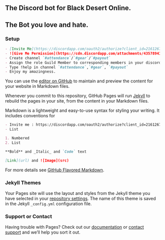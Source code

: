## The Discord bot for Black Desert Online.
## The Bot you love and hate.

### Setup

```markdown
- [Invite Me](https://discordapp.com/oauth2/authorize?client_id=216126789406162945&scope=bot&permissions=268446784) 
- ![Give Me Permission](https://cdn.discordapp.com/attachments/435789412974985217/437917296044933122/unknown.png)
- Create channel `#attendance`/`#gear`/`#payout`
- Assign the role Guild Member to corresponding members in your discord channel.
- Type !help in channel `#attendance`,`#gear`, `#payout`
- Enjoy my amazingness.
```

You can use the [editor on GitHub](https://github.com/resems/lookingatyoufunny/edit/master/README.md) to maintain and preview the content for your website in Markdown files.

Whenever you commit to this repository, GitHub Pages will run [Jekyll](https://jekyllrb.com/) to rebuild the pages in your site, from the content in your Markdown files.

Markdown is a lightweight and easy-to-use syntax for styling your writing. It includes conventions for

```markdown
- Invite me : https://discordapp.com/oauth2/authorize?client_id=216126789406162945&scope=bot&permissions=268446784
- List

1. Numbered
2. List

**Bold** and _Italic_ and `Code` text

[Link](url) and ![Image](src)
```

For more details see [GitHub Flavored Markdown](https://guides.github.com/features/mastering-markdown/).

### Jekyll Themes

Your Pages site will use the layout and styles from the Jekyll theme you have selected in your [repository settings](https://github.com/resems/lookingatyoufunny/settings). The name of this theme is saved in the Jekyll `_config.yml` configuration file.

### Support or Contact

Having trouble with Pages? Check out our [documentation](https://help.github.com/categories/github-pages-basics/) or [contact support](https://github.com/contact) and we’ll help you sort it out.

